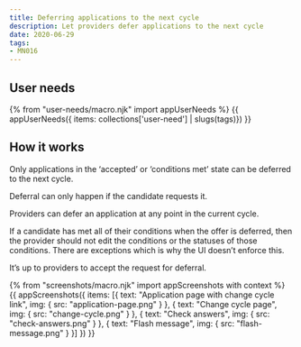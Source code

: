 ```yaml
---
title: Deferring applications to the next cycle
description: Let providers defer applications to the next cycle
date: 2020-06-29
tags:
- MN016
---
```


## User needs

{% from "user-needs/macro.njk" import appUserNeeds %}
{{ appUserNeeds({ items: collections['user-need'] | slugs(tags)}) }}

## How it works

Only applications in the ‘accepted’ or ‘conditions met’ state can be deferred to the next cycle.

Deferral can only happen if the candidate requests it.

Providers can defer an application at any point in the current cycle.

If a candidate has met all of their conditions when the offer is deferred, then the provider should not edit the conditions or the statuses of those conditions. There are exceptions which is why the UI doesn’t enforce this.

It’s up to providers to accept the request for deferral.

{% from "screenshots/macro.njk" import appScreenshots with context %}
{{ appScreenshots({
  items: [{
    text: "Application page with change cycle link",
    img: {
      src: "application-page.png"
    }
  }, {
    text: "Change cycle page",
    img: {
      src: "change-cycle.png"
    }
  }, {
    text: "Check answers",
    img: {
      src: "check-answers.png"
    }
  }, {
    text: "Flash message",
    img: {
      src: "flash-message.png"
    }
  }]
}) }}
